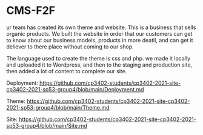 # CMS-F2F
ur team has created its own theme and website. This is a business that sells organic products. We built the website in order that our customers can get to know about our business models, products in more deatil, and can get it deliever to there place without coming to our shop.

The language used to create the theme is css and php. we made it locally and uploaded it to Wordpress, and then to the staging and production site, then added a lot of content to complete our site.

Deployment: https://github.com/cp3402-students/cp3402-2021-site-cp3402-2021-sp53-group4/blob/main/Deployment.md

Theme: https://github.com/cp3402-students/cp3402-2021-site-cp3402-2021-sp53-group4/blob/main/Theme.md

Site: https://github.com/cp3402-students/cp3402-2021-site-cp3402-2021-sp53-group4/blob/main/Site.md
